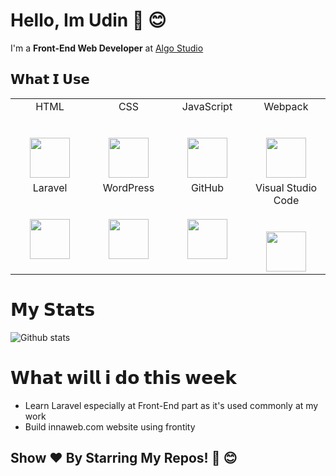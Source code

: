 # Hello, Im Udin 👋 😊

I'm a **Front-End Web Developer** at [Algo Studio](https://algostudio.net)

## 𝗪𝗵𝗮𝘁 𝗜 𝗨𝘀𝗲

<table>
  <tbody>
    <tr valign="top">
      <td width="25%" align="center">
        <span>HTML</span><br><br><br>
        <img height="64px" src="https://cdn.svgporn.com/logos/html-5.svg">
      </td>
      <td width="25%" align="center">
        <span>CSS</span><br><br><br>
        <img height="64px" src="https://cdn.svgporn.com/logos/css-3.svg">
      </td>
      <td width="25%" align="center">
        <span>JavaScript</span><br><br><br>
        <img height="64px" src="https://cdn.svgporn.com/logos/javascript.svg">
      </td>
      <td width="25%" align="center">
        <span>Webpack</span><br><br><br>
        <img height="64px" src="https://cdn.svgporn.com/logos/webpack.svg">
      </td>
    </tr>
    <tr valign="top">
      <td width="25%" align="center">
        <span>Laravel</span><br><br><br>
        <img height="64px" src="https://cdn.svgporn.com/logos/laravel.svg">
      </td>
      <td width="25%" align="center">
        <span>WordPress</span><br><br><br>
        <img height="64px" src="https://cdn.svgporn.com/logos/wordpress-icon.svg">
      </td>
      <td width="25%" align="center">
        <span>GitHub</span><br><br><br>
        <img height="64px" src="https://cdn.svgporn.com/logos/github-icon.svg">
      </td>
      <td width="25%" align="center">
        <span>Visual Studio Code</span><br><br><br>
        <img height="64px" src="https://cdn.svgporn.com/logos/visual-studio-code.svg">
      </td>
    </tr>
  </tbody>
</table>

# 𝗠𝘆 𝗦𝘁𝗮𝘁𝘀

![Github stats](https://github-readme-stats.vercel.app/api?username=gangsarswapurba&show_icons=true&hide_border=true)

# 𝗪𝗵𝗮𝘁 𝘄𝗶𝗹𝗹 𝗶 𝗱𝗼 𝘁𝗵𝗶𝘀 𝘄𝗲𝗲𝗸
- Learn Laravel especially at Front-End part as it's used commonly at my work
- Build innaweb.com website using frontity 

## Show ❤️ By Starring My Repos! 🙏 😊
